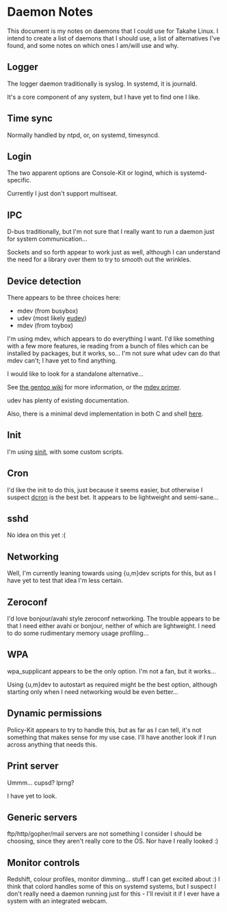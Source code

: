 # Daemon Notes #

This document is my notes on daemons that I could use for Takahe Linux.
I intend to create a list of daemons that I should use, a list of alternatives
I've found, and some notes on which ones I am/will use and why.

## Logger ##

The logger daemon traditionally is syslog.
In systemd, it is journald.

It's a core component of any system, but I have yet to find one I like.

## Time sync ##

Normally handled by ntpd, or, on systemd, timesyncd.

## Login ##

The two apparent options are Console-Kit or logind, which is systemd-specific.

Currently I just don't support multiseat.

## IPC ##

D-bus traditionally, but I'm not sure that I really want to run a daemon just
for system communication...

Sockets and so forth appear to work just as well, although I can understand the
need for a library over them to try to smooth out the wrinkles.

## Device detection ##

There appears to be three choices here:

- mdev (from busybox)
- udev (most likely [eudev](https://github.com/gentoo/eudev))
- mdev (from toybox)

I'm using mdev, which appears to do everything I want. I'd like something with
a few more features, ie reading from a bunch of files which can be installed by
packages, but it works, so...
I'm not sure what udev can do that mdev can't; I have yet to find anything.

I would like to look for a standalone alternative...

See [the gentoo wiki](https://wiki.gentoo.org/wiki/Mdev) for more information,
or the [mdev primer](https://git.busybox.net/busybox/plain/docs/mdev.txt).

udev has plenty of existing documentation.

Also, there is a minimal devd implementation in both C and shell 
[here](https://lkml.iu.edu/hypermail/linux/kernel/0510.3/1853.html).

## Init ##

I'm using [sinit](http://core.suckless.org/sinit), with some custom scripts.

## Cron ##

I'd like the init to do this, just because it seems easier, but otherwise I
suspect [dcron](https://www.jimpryor.net/linux/dcron.html) is the best bet.
It appears to be lightweight and semi-sane...

## sshd ##

No idea on this yet :(

## Networking ##

Well, I'm currently leaning towards using {u,m}dev scripts for this, but as
I have yet to test that idea I'm less certain.

## Zeroconf ##

I'd love bonjour/avahi style zeroconf networking.
The trouble appears to be that I need either avahi or bonjour, neither of
which are lightweight. I need to do some rudimentary memory usage profiling...

## WPA ##

wpa\_supplicant appears to be the only option. I'm not a fan, but it works...

Using {u,m}dev to autostart as required might be the best option, although
starting only when I need networking would be even better...

## Dynamic permissions ##

Policy-Kit appears to try to handle this, but as far as I can tell, it's not
something that makes sense for my use case.
I'll have another look if I run across anything that needs this.

## Print server ##

Ummm... cupsd?
lprng?

I have yet to look.

## Generic servers ##

ftp/http/gopher/mail servers are not something I consider I should be choosing,
since they aren't really core to the OS.
Nor have I really looked :)

## Monitor controls ##

Redshift, colour profiles, monitor dimming... stuff I can get excited about :)
I think that colord handles some of this on systemd systems, but I suspect I
don't really need a daemon running just for this - I'll revisit it if I ever
have a system with an integrated webcam.


